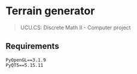 # Terrain generator
> UCU.CS: Discrete Math II - Computer project
## Requirements
```
PyOpenGL==3.1.9
PyQT5==5.15.11
```

